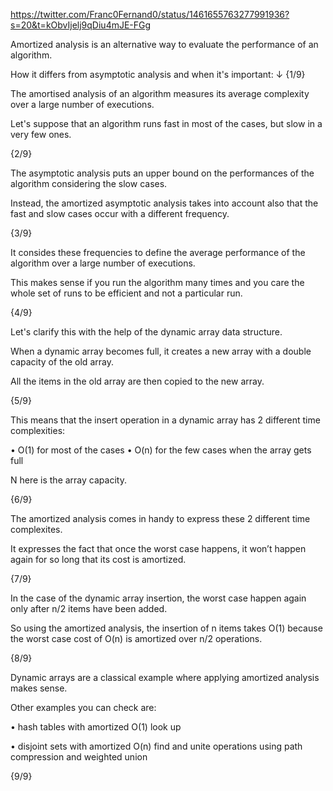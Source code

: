 https://twitter.com/Franc0Fernand0/status/1461655763277991936?s=20&t=kObvIjelj9qDiu4mJE-FGg

Amortized analysis is an alternative way to evaluate the performance of an algorithm.

How it differs from asymptotic analysis and when it's important: ↓  {1/9}

The amortised analysis of an algorithm measures its average complexity over a large number of executions.

Let's suppose that an algorithm runs fast in most of the cases, but slow in a very few ones.

{2/9}

The asymptotic analysis puts an upper bound on the performances of the algorithm considering the slow cases.

Instead, the amortized asymptotic analysis takes into account also that the fast and slow cases occur with a different frequency. 

{3/9}

It consides these frequencies to define the average performance of the algorithm over a large number of executions.

This makes sense if you run the algorithm many times and you care the whole set of runs to be efficient and not a particular run.

{4/9}

Let's clarify this with the help of the dynamic array data structure.

When a dynamic array becomes full, it creates a new array with a double capacity of the old array.

All the items in the old array are then copied to the new array.

{5/9}

This means that the insert operation in a dynamic array has 2 different time complexities:

• O(1) for most of the cases
• O(n) for the few cases when the array gets full

N here is the array capacity.

{6/9}

The amortized analysis comes in handy to express these 2 different time complexites.

It expresses the fact that once the worst case happens, it won’t happen again for so long that its cost is amortized.

{7/9}

In the case of the dynamic array insertion, the worst case happen again only after n/2 items have been added.

So using the amortized analysis, the insertion of n items takes O(1) because the worst case cost of O(n) is amortized over n/2 operations.

{8/9}

Dynamic arrays are a classical example where applying amortized analysis makes sense.

Other examples you can check are:

• hash tables with amortized O(1) look up 

• disjoint sets with amortized O(n) find and unite operations using path compression and weighted union

{9/9}
